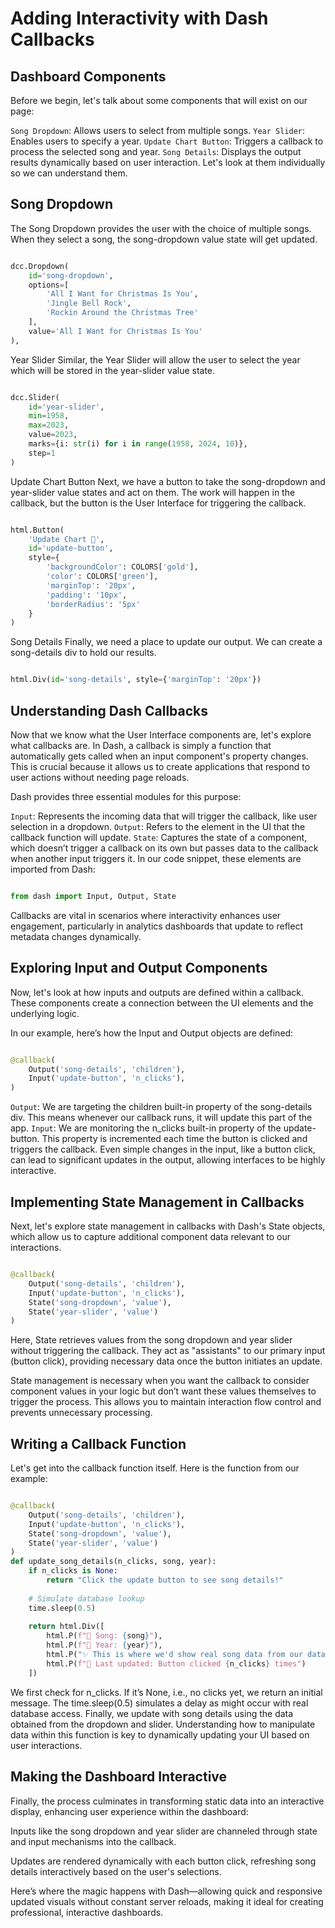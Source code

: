 # Adding Interactivity with Dash Callbacks


## Dashboard Components

Before we begin, let's talk about some components that will exist on our page:

`Song Dropdown`: Allows users to select from multiple songs.
`Year Slider`: Enables users to specify a year.
`Update Chart Button`: Triggers a callback to process the selected song and year.
`Song Details`: Displays the output results dynamically based on user interaction.
Let's look at them individually so we can understand them.

## Song Dropdown
The Song Dropdown provides the user with the choice of multiple songs. When they select a song, the song-dropdown value state will get updated.

```Python

dcc.Dropdown(
    id='song-dropdown',
    options=[
        'All I Want for Christmas Is You',
        'Jingle Bell Rock',
        'Rockin Around the Christmas Tree'
    ],
    value='All I Want for Christmas Is You'
),
```
Year Slider
Similar, the Year Slider will allow the user to select the year which will be stored in the year-slider value state.

```Python

dcc.Slider(
    id='year-slider',
    min=1958,
    max=2023,
    value=2023,
    marks={i: str(i) for i in range(1958, 2024, 10)},
    step=1
)
```
Update Chart Button
Next, we have a button to take the song-dropdown and year-slider value states and act on them. The work will happen in the callback, but the button is the User Interface for triggering the callback.

```Python

html.Button(
    'Update Chart 🎵',
    id='update-button',
    style={
        'backgroundColor': COLORS['gold'],
        'color': COLORS['green'],
        'marginTop': '20px',
        'padding': '10px',
        'borderRadius': '5px'
    }
)
```
Song Details
Finally, we need a place to update our output. We can create a song-details div to hold our results.

```Python

html.Div(id='song-details', style={'marginTop': '20px'})
```
## Understanding Dash Callbacks

Now that we know what the User Interface components are, let's explore what callbacks are. In Dash, a callback is simply a function that automatically gets called when an input component's property changes. This is crucial because it allows us to create applications that respond to user actions without needing page reloads.

Dash provides three essential modules for this purpose:

`Input`: Represents the incoming data that will trigger the callback, like user selection in a dropdown.
`Output`: Refers to the element in the UI that the callback function will update.
`State`: Captures the state of a component, which doesn’t trigger a callback on its own but passes data to the callback when another input triggers it.
In our code snippet, these elements are imported from Dash:

```Python

from dash import Input, Output, State
```
Callbacks are vital in scenarios where interactivity enhances user engagement, particularly in analytics dashboards that update to reflect metadata changes dynamically.

## Exploring Input and Output Components

Now, let's look at how inputs and outputs are defined within a callback. These components create a connection between the UI elements and the underlying logic.

In our example, here’s how the Input and Output objects are defined:

```Python

@callback(
    Output('song-details', 'children'),
    Input('update-button', 'n_clicks'),
)
```

`Output`: We are targeting the children built-in property of the song-details div. This means whenever our callback runs, it will update this part of the app.
`Input`: We are monitoring the n_clicks built-in property of the update-button. This property is incremented each time the button is clicked and triggers the callback.
Even simple changes in the input, like a button click, can lead to significant updates in the output, allowing interfaces to be highly interactive.

## Implementing State Management in Callbacks
Next, let's explore state management in callbacks with Dash's State objects, which allow us to capture additional component data relevant to our interactions.

```Python

@callback(
    Output('song-details', 'children'),
    Input('update-button', 'n_clicks'),
    State('song-dropdown', 'value'),
    State('year-slider', 'value')
)
```
Here, State retrieves values from the song dropdown and year slider without triggering the callback. They act as "assistants" to our primary input (button click), providing necessary data once the button initiates an update.

State management is necessary when you want the callback to consider component values in your logic but don’t want these values themselves to trigger the process. This allows you to maintain interaction flow control and prevents unnecessary processing.

## Writing a Callback Function
Let's get into the callback function itself. Here is the function from our example:

```Python

@callback(
    Output('song-details', 'children'),
    Input('update-button', 'n_clicks'),
    State('song-dropdown', 'value'),
    State('year-slider', 'value')
)
def update_song_details(n_clicks, song, year):
    if n_clicks is None:
        return "Click the update button to see song details!"
    
    # Simulate database lookup
    time.sleep(0.5)
    
    return html.Div([
        html.P(f"🎵 Song: {song}"),
        html.P(f"📅 Year: {year}"),
        html.P("✨ This is where we'd show real song data from our dataset!"),
        html.P(f"🎸 Last updated: Button clicked {n_clicks} times")
    ])
```

We first check for n_clicks. If it’s None, i.e., no clicks yet, we return an initial message.
The time.sleep(0.5) simulates a delay as might occur with real database access.
Finally, we update with song details using the data obtained from the dropdown and slider.
Understanding how to manipulate data within this function is key to dynamically updating your UI based on user interactions.

## Making the Dashboard Interactive

Finally, the process culminates in transforming static data into an interactive display, enhancing user experience within the dashboard:

Inputs like the song dropdown and year slider are channeled through state and input mechanisms into the callback.

Updates are rendered dynamically with each button click, refreshing song details interactively based on the user's selections.

Here’s where the magic happens with Dash—allowing quick and responsive updated visuals without constant server reloads, making it ideal for creating professional, interactive dashboards.
